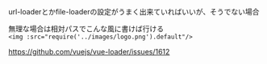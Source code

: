 url-loaderとかfile-loaderの設定がうまく出来ていればいいが、そうでない場合

無理な場合は相対パスでこんな風に書けば行ける  
`<img :src="require('../images/logo.png').default"/>`

https://github.com/vuejs/vue-loader/issues/1612
